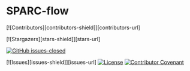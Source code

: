 # SPARC-flow


[![Contributors][contributors-shield]][contributors-url]



[![Stargazers][stars-shield]][stars-url]


[![GitHub issues-closed](https://img.shields.io/github/issues-closed/SPARC-FAIR-Codeathon/sparc-me.svg)](https://GitHub.com/SPARC-FAIR-Codeathon/sparc-me/issues?q=is%3Aissue+is%3Aclosed)


[![Issues][issues-shield]][issues-url]
[![License](https://img.shields.io/badge/License-Apache_2.0-blue.svg)](https://opensource.org/licenses/Apache-2.0)
[![Contributor Covenant](https://img.shields.io/badge/Contributor%20Covenant-2.1-4baaaa.svg)](code_of_conduct.md)
